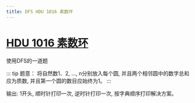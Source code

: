 ```yaml
---
title: DFS HDU 1016 素数环
---
```


# [HDU 1016 素数环](http://acm.hdu.edu.cn/showproblem.php?pid=1016)

使用DFS的一道题

::: tip 题意：
将自然数1、2, ..., n分别放入每个圆, 并且两个相邻圆中的数字总和应为质数, 并且第一个圆的数目应始终为1。
:::

输出: 1开头, 顺时针打印一次, 逆时针打印一次, 按字典顺序打印解决方案。

